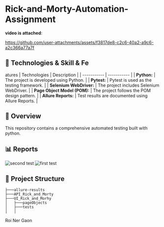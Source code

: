# Rick-and-Morty-Automation-Assignment
**video is attached**:

https://github.com/user-attachments/assets/f3817de8-c2c6-40a2-a9c6-a2c366a77a7f

## 📑 Technologies & Skill & Fe
atures
| Technologies      | Description |
| ----------- | ----------- |
| **Python:**      | The project is developed using Python. |
| **Pytest:**   | Pytest is used as the testing framework.        |
| **Selenium WebDriver:**   | The project includes Selenium WebDriver.      |
| **Page Object Model (POM):**   | The project follows the POM design pattern.        |
| **Allure Reports:**   | Test results are documented using Allure Reports.        |

## 📖 Overview
This repository contains a comprehensive automated testing built with python.

## 📊 Reports
![second test](https://github.com/user-attachments/assets/e736a7f9-ae13-472e-8411-d1a157995a6c)
![first test](https://github.com/user-attachments/assets/b0192ade-914c-4da5-816b-95b58b6cacd4)


## 📁 Project Structure
```      
├───allure-results
├───API_Rick_and_Morty
├───UI_Rick_and_Morhy
│   ├───pageObjects
│   ├───tests
│   │   

```
Roi Ner Gaon 









